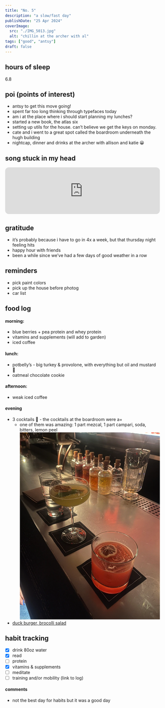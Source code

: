 ```yaml
---
title: "No. 5"
description: "a slow/fast day"
publishDate: "25 Apr 2024"
coverImage:
  src: "./IMG_5013.jpg"
  alt: "chillin at the archer with al"
tags: ["good", "antsy"]
draft: false
---
```

## hours of sleep

6.8

## poi (points of interest)
- antsy to get this move going!
- spent far too long thinking through typefaces today
- am i at the place where i should start planning my lunches? 
- started a new book, the atlas six
- setting up utils for the house. can’t believe we get the keys on monday.
- cate and i went to a great spot called the boardroom underneath the hugh building
- nightcap, dinner and drinks at the archer with allison and katie 😀

## song stuck in my head
<iframe style="border-radius:12px" src="https://open.spotify.com/embed/track/14dJexYlvd3t3XAtD1pYW1?utm_source=generator" width="100%" height="152" frameBorder="0" allowfullscreen="" allow="autoplay; clipboard-write; encrypted-media; fullscreen; picture-in-picture" loading="lazy"></iframe>

## gratitude
- it’s probably because i have to go in 4x a week, but that thursday night feeling hits
- happy hour with friends
- been a while since we’ve had a few days of good weather in a row

## reminders
- pick paint colors
- pick up the house before photog 
- car list

## food log
#### morning: 
- blue berries + pea protein and whey protein
- vitamins and supplements (will add to garden)
- iced coffee

#### lunch:
- potbelly’s - big turkey & provolone, with everything but oil and mustard 🤤
- oatmeal chocolate cookie

#### afternoon:
- weak iced coffee

#### evening
- 3 cocktails 🥴 - the cocktails at the boardroom were a+
  - one of them was amazing: 1 part mezcal, 1 part campari, soda, bitters, lemon peel 
![cocktails with cate](boardroom.webp)
- [duck burger, brocolli salad](https://www.archerbar.com/kitchen)

## habit tracking

- [x] drink 80oz water
- [x] read
- [ ] protein
- [x] vitamins & supplements
- [ ] meditate
- [ ] training and/or mobility (link to log)

#### comments

- not the best day for habits but it was a good day